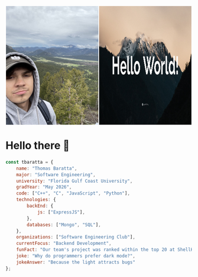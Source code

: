 <div style="display: flex; justify-content: space-around;">
  <img src="https://raw.githubusercontent.com/tbaratta/tbaratta/main/images/IMG_0982.jpeg" alt="hello_world" width="250" height="320">
  <img src="https://raw.githubusercontent.com/tbaratta/tbaratta/main/images/hello_world.jpg" alt="hello_world" width="250" height="320">
</div>


# Hello there 👋
```javascript
const tbaratta = {
    name: "Thomas Baratta",
    major: "Software Engineering",
    university: "Florida Gulf Coast University",
    gradYear: "May 2026",
    code: ["C++", "C", "JavaScript", "Python"],
    technologies: {
        backEnd: {
            js: ["ExpressJS"],
        },
        databases: ["Mongo", "SQL"],
    },
    organizations: ["Software Engineering Club"],
    currentFocus: "Backend Development",
    funFact: "Our team's project was ranked within the top 20 at ShellHacks 2024",
    joke: "Why do programmers prefer dark mode?",
    jokeAnswer: "Because the light attracts bugs"
};
```



